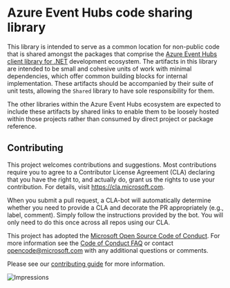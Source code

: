 # Azure Event Hubs code sharing library

This library is intended to serve as a common location for non-public code that is shared amongst the packages that comprise the [Azure Event Hubs client library for .NET](https://github.com/Azure/azure-sdk-for-net/blob/main/sdk/eventhub/Azure.Messaging.EventHubs) development ecosystem.  The artifacts in this library are intended to be small and cohesive units of work with minimal dependencies, which offer common building blocks for internal implementation.  These artifacts should be accompanied by their suite of unit tests, allowing the `Shared` library to have sole responsibility for them.

The other libraries within the Azure Event Hubs ecosystem are expected to include these artifacts by shared links to enable them to be loosely hosted within those projects rather than consumed by direct project or package reference.
  
## Contributing  

This project welcomes contributions and suggestions.  Most contributions require you to agree to a Contributor License Agreement (CLA) declaring that you have the right to, and actually do, grant us the rights to use your contribution. For details, visit https://cla.microsoft.com.

When you submit a pull request, a CLA-bot will automatically determine whether you need to provide a CLA and decorate the PR appropriately (e.g., label, comment). Simply follow the instructions provided by the bot. You will only need to do this once across all repos using our CLA.

This project has adopted the [Microsoft Open Source Code of Conduct](https://opensource.microsoft.com/codeofconduct/). For more information see the [Code of Conduct FAQ](https://opensource.microsoft.com/codeofconduct/faq/) or contact [opencode@microsoft.com](mailto:opencode@microsoft.com) with any additional questions or comments.

Please see our [contributing guide](https://github.com/Azure/azure-sdk-for-net/blob/main/sdk/eventhub/Azure.Messaging.EventHubs/CONTRIBUTING.md) for more information.
  
![Impressions](https://azure-sdk-impressions.azurewebsites.net/api/impressions/azure-sdk-for-net%2Fsdk%2Feventhub%2FAzure.Messaging.EventHubs.Shared%2FREADME.png)
